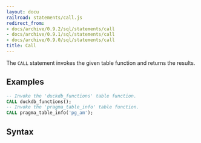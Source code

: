 ```yaml
---
layout: docu
railroad: statements/call.js
redirect_from:
- docs/archive/0.9.2/sql/statements/call
- docs/archive/0.9.1/sql/statements/call
- docs/archive/0.9.0/sql/statements/call
title: Call
---
```


The `CALL` statement invokes the given table function and returns the results.

## Examples

```sql
-- Invoke the 'duckdb_functions' table function.
CALL duckdb_functions();
-- Invoke the 'pragma_table_info' table function. 
CALL pragma_table_info('pg_am');
```

## Syntax

<div id="rrdiagram1"></div>